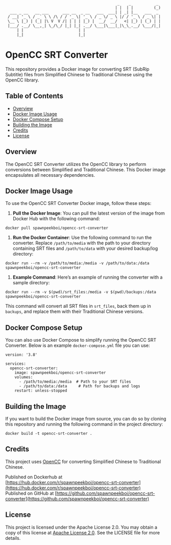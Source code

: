 ```
                                                 _    _           _ 
                                                | |  | |         (_)
  ___ _ __   __ ___      ___ __  _ __   ___  ___| | _| |__   ___  _ 
 / __| '_ \ / _` \ \ /\ / / '_ \| '_ \ / _ \/ _ \ |/ / '_ \ / _ \| |
 \__ \ |_) | (_| |\ V  V /| | | | |_) |  __/  __/   <| |_) | (_) | |
 |___/ .__/ \__,_| \_/\_/ |_| |_| .__/ \___|\___|_|\_\_.__/ \___/|_|
     | |                        | |                                 
     |_|                        |_|                                 
```
# OpenCC SRT Converter

This repository provides a Docker image for converting SRT (SubRip Subtitle) files from Simplified Chinese to Traditional Chinese using the OpenCC library.

## Table of Contents

- [Overview](#overview)
- [Docker Image Usage](#docker-image-usage)
- [Docker Compose Setup](#docker-compose-setup)
- [Building the Image](#building-the-image)
- [Credits](#credits)
- [License](#license)

## Overview

The OpenCC SRT Converter utilizes the OpenCC library to perform conversions between Simplified and Traditional Chinese. This Docker image encapsulates all necessary dependencies.

## Docker Image Usage

To use the OpenCC SRT Converter Docker image, follow these steps:

1. **Pull the Docker Image**:
   You can pull the latest version of the image from Docker Hub with the following command:
    
```docker pull spawnpeekboi/opencc-srt-converter```    
    
1. **Run the Docker Container**:
Use the following command to run the converter. Replace `/path/to/media` with the path to your directory containing SRT files and `/path/to/data` with your desired backup/log directory:

```docker run --rm -v /path/to/media:/media -v /path/to/data:/data spawnpeekboi/opencc-srt-converter```    
    
1. **Example Command**:
Here’s an example of running the converter with a sample directory:

```docker run --rm -v $(pwd)/srt_files:/media -v $(pwd)/backups:/data spawnpeekboi/opencc-srt-converter```    

This command will convert all SRT files in `srt_files`, back them up in `backups`, and replace them with their Traditional Chinese versions.

## Docker Compose Setup

You can also use Docker Compose to simplify running the OpenCC SRT Converter. Below is an example `docker-compose.yml` file you can use:

```
version: '3.8'

services:
  opencc-srt-converter:
    image: spawnpeekboi/opencc-srt-converter
    volumes:
      - /path/to/media:/media  # Path to your SRT files
      - /path/to/data:/data     # Path for backups and logs
    restart: unless-stopped
```

## Building the Image

If you want to build the Docker image from source, you can do so by cloning this repository and running the following command in the project directory:

```docker build -t opencc-srt-converter .```

## Credits

This project uses [OpenCC](https://github.com/BYVoid/OpenCC) for converting Simplified Chinese to Traditional Chinese. 

Published on Dockerhub at [https://hub.docker.com/r/spawnpeekboi/opencc-srt-converter](https://hub.docker.com/r/spawnpeekboi/opencc-srt-converter)  
Published on GitHub at [https://github.com/spawnpeekboi/opencc-srt-converter](https://github.com/spawnpeekboi/opencc-srt-converter)

## License

This project is licensed under the Apache License 2.0. You may obtain a copy of this license at [Apache License 2.0](http://www.apache.org/licenses/LICENSE-2.0). See the LICENSE file for more details.

